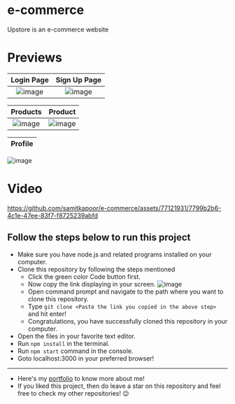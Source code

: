 # e-commerce
Upstore is an e-commerce website

# Previews

|Login Page|Sign Up Page|
|:--------:|:----------:|
|![image](https://user-images.githubusercontent.com/77121931/233476357-ca212757-e56f-421e-a21e-8ccb52b9975c.png)|![image](https://user-images.githubusercontent.com/77121931/233476961-7cfb57cf-203d-4bd0-b5cc-df1eafbfd269.png)

|Products | Product |
|:-------:|:-------:|
|![image](https://github.com/samitkapoor/e-commerce/assets/77121931/1253db8b-dba8-47e2-ad7d-ee82b64edab6)|![image](https://github.com/samitkapoor/e-commerce/assets/77121931/06ad8579-dbe1-4187-9e82-03915f3b9c04)


|Profile|
|:-----:|
![image](https://github.com/samitkapoor/e-commerce/assets/77121931/7cf0da58-42cf-48f3-b7fc-2dcff943a066)


# Video
https://github.com/samitkapoor/e-commerce/assets/77121931/7799b2b6-4c1e-47ee-83f7-f8725239abfd

## Follow the steps below to run this project
- Make sure you have node.js and related programs installed on your computer.
- Clone this repository by following the steps mentioned
  - Click the green color Code button first.
  - Now copy the link displaying in your screen.
  ![image](https://user-images.githubusercontent.com/77121931/219963249-4d09a97e-54c4-4555-bd6f-fbf04778ac93.png)
  - Open command prompt and navigate to the path where you want to clone this repository.
  - Type `git clone <Paste the link you copied in the above step>` and hit enter!
  - Congratulations, you have successfully cloned this repository in your computer.
- Open the files in your favorite text editor.
- Run `npm install` in the terminal.
- Run `npm start` command in the console.
- Goto localhost:3000 in your preferred browser!

---

- Here's my [portfolio](https://samitkapoor.netlify.app) to know more about me!
- If you liked this project, then do leave a star on this repository and feel free to check my other repositories! :wink:
